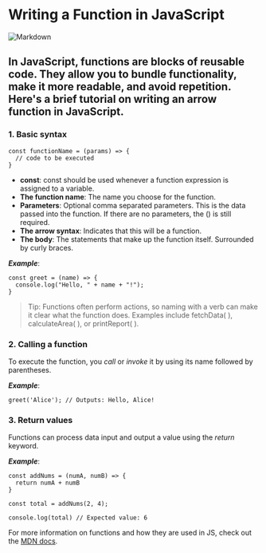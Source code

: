 # Writing a Function in JavaScript

![Markdown](https://images.unsplash.com/photo-1619198101480-167036d5756f?w=800&auto=format&fit=crop&q=60&ixlib=rb-4.1.0&ixid=M3wxMjA3fDB8MHxzZWFyY2h8NHx8bWFya2Rvd258ZW58MHx8MHx8fDA%3D)

## In JavaScript, functions are blocks of reusable code. They allow you to bundle functionality, make it more readable, and avoid repetition. Here's a brief tutorial on writing an arrow function in JavaScript.

### 1. Basic syntax
```
const functionName = (params) => {
  // code to be executed
}
```
+ **const**: const should be used whenever a function expression is assigned to a variable.
+ **The function name**: The name you choose for the function.
+ **Parameters**: Optional comma separated parameters. This is the data passed into the function. If there are no parameters, the () is still required.
+ **The arrow syntax**: Indicates that this will be a function.
+ **The body**: The statements that make up the function itself. Surrounded by curly braces.

***Example***:
```
const greet = (name) => {
  console.log("Hello, " + name + "!");
}
```
>Tip: Functions often perform actions, so naming with a verb can make it clear what the function does. Examples include fetchData( ), calculateArea( ), or printReport( ). 

### 2. Calling a function

To execute the function, you _call_ or _invoke_ it by using its name followed by parentheses.

***Example***:
```
greet('Alice'); // Outputs: Hello, Alice!
```
### 3. Return values

Functions can process data input and output a value using the _return_ keyword.

***Example***: 
```
const addNums = (numA, numB) => {
  return numA + numB
}

const total = addNums(2, 4);

console.log(total) // Expected value: 6
```
For more information on functions and how they are used in JS, check out the [MDN docs](https://developer.mozilla.org/en-US/docs/Web/JavaScript/Guide/Functions).
